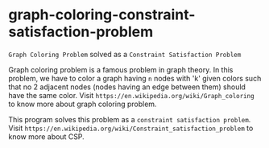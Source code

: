 # graph-coloring-constraint-satisfaction-problem
`Graph Coloring Problem` solved as a `Constraint Satisfaction Problem`

Graph coloring problem is a famous problem in graph theory. In this problem, we have to color a graph having `n` nodes with 'k' given colors such that no 2 adjacent nodes (nodes having an edge between them) should have the same color. Visit `https://en.wikipedia.org/wiki/Graph_coloring` to know more about graph coloring problem.

This program solves this problem as a `constraint satisfaction problem`. Visit `https://en.wikipedia.org/wiki/Constraint_satisfaction_problem` to know more about CSP.
